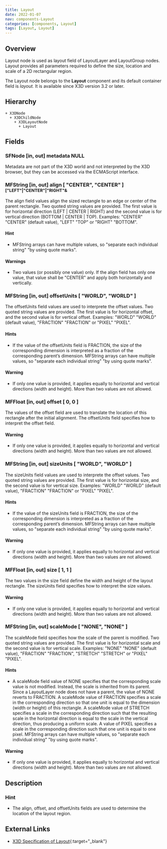 ```yaml
---
title: Layout
date: 2022-01-07
nav: components-Layout
categories: [components, Layout]
tags: [Layout, Layout]
---
```

<style>
.post h3 {
  word-spacing: 0.2em;
}
</style>

## Overview

Layout node is used as layout field of LayoutLayer and LayoutGroup nodes. Layout provides all parameters required to define the size, location and scale of a 2D rectangular region.

The Layout node belongs to the **Layout** component and its default container field is *layout.* It is available since X3D version 3.2 or later.

## Hierarchy

```
+ X3DNode
  + X3DChildNode
    + X3DLayoutNode
      + Layout
```

## Fields

### SFNode [in, out] **metadata** NULL

Metadata are not part of the X3D world and not interpreted by the X3D browser, but they can be accessed via the ECMAScript interface.

### MFString [in, out] **align** [ "CENTER", "CENTER" ] <small>["LEFT"|"CENTER"|"RIGHT"&amp;</small>

The align field values align the sized rectangle to an edge or center of the parent rectangle. Two quoted string values are provided. The first value is for horizontal direction (LEFT | CENTER | RIGHT) and the second value is for vertical direction (BOTTOM | CENTER | TOP). Examples: "CENTER" "CENTER" (default value), "LEFT" "TOP" or "RIGHT" "BOTTOM".

#### Hint

- MFString arrays can have multiple values, so "separate each individual string" "by using quote marks".

#### Warnings

- Two values (or possibly one value) only. If the align field has only one value, that value shall be "CENTER" and apply both horizontally and vertically.

### MFString [in, out] **offsetUnits** [ "WORLD", "WORLD" ]

The offsetUnits field values are used to interprete the offset values. Two quoted string values are provided. The first value is for horizontal offset, and the second value is for vertical offset. Examples: "WORLD" "WORLD" (default value), "FRACTION" "FRACTION" or "PIXEL" "PIXEL".

#### Hints

- If the value of the offsetUnits field is FRACTION, the size of the corresponding dimension is interpreted as a fraction of the corresponding parent’s dimension. MFString arrays can have multiple values, so "separate each individual string" "by using quote marks".

#### Warning

- If only one value is provided, it applies equally to horizontal and vertical directions (width and height). More than two values are not allowed.

### MFFloat [in, out] **offset** [ 0, 0 ]

The values of the offset field are used to translate the location of this rectangle after the initial alignment. The offsetUnits field specifies how to interpret the offset field.

#### Warning

- If only one value is provided, it applies equally to horizontal and vertical directions (width and height). More than two values are not allowed.

### MFString [in, out] **sizeUnits** [ "WORLD", "WORLD" ]

The sizeUnits field values are used to interprete the offset values. Two quoted string values are provided. The first value is for horizontal size, and the second value is for vertical size. Examples: "WORLD" "WORLD" (default value), "FRACTION" "FRACTION" or "PIXEL" "PIXEL".

#### Hints

- If the value of the sizeUnits field is FRACTION, the size of the corresponding dimension is interpreted as a fraction of the corresponding parent’s dimension. MFString arrays can have multiple values, so "separate each individual string" "by using quote marks".

#### Warning

- If only one value is provided, it applies equally to horizontal and vertical directions (width and height). More than two values are not allowed.

### MFFloat [in, out] **size** [ 1, 1 ]

The two values in the size field define the width and height of the layout rectangle. The sizeUnits field specifies how to interpret the size values.

#### Warning

- If only one value is provided, it applies equally to horizontal and vertical directions (width and height). More than two values are not allowed.

### MFString [in, out] **scaleMode** [ "NONE", "NONE" ]

The scaleMode field specifies how the scale of the parent is modified. Two quoted string values are provided. The first value is for horizontal scale and the second value is for vertical scale. Examples: "NONE" "NONE" (default value), "FRACTION" "FRACTION", "STRETCH" "STRETCH" or "PIXEL" "PIXEL".

#### Hints

- A scaleMode field value of NONE specifies that the corresponding scale value is not modified. Instead, the scale is inherited from its parent. Since a LayoutLayer node does not have a parent, the value of NONE reverts to FRACTION. A scaleMode value of FRACTION specifies a scale in the corresponding direction so that one unit is equal to the dimension (width or height) of this rectangle. A scaleMode value of STRETCH specifies a scale in the corresponding direction such that the resulting scale in the horizontal direction is equal to the scale in the vertical direction, thus producing a uniform scale. A value of PIXEL specifies a scale in the corresponding direction such that one unit is equal to one pixel. MFString arrays can have multiple values, so "separate each individual string" "by using quote marks".

#### Warning

- If only one value is provided, it applies equally to horizontal and vertical directions (width and height). More than two values are not allowed.

## Description

### Hint

- The align, offset, and offsetUnits fields are used to determine the location of the layout region.

## External Links

- [X3D Specification of Layout](https://www.web3d.org/documents/specifications/19775-1/V4.0/Part01/components/layout.html#Layout){:target="_blank"}
